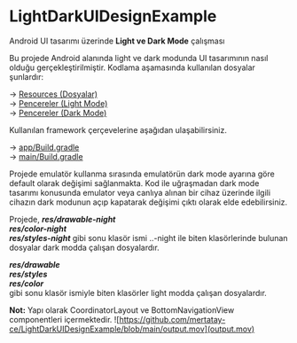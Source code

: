 # LightDarkUIDesignExample
Android UI tasarımı üzerinde **Light ve Dark Mode** çalışması

Bu projede Android alanında light ve dark modunda UI tasarımının nasıl olduğu gerçekleştirilmiştir. Kodlama aşamasında kullanılan dosyalar şunlardır:

-> <a href='https://github.com/mertatay-ce/LightDarkUIDesignExample/tree/main/app/src/main/res'>Resources (Dosyalar)</a> <br>
-> <a href='https://github.com/mertatay-ce/LightDarkUIDesignExample/tree/main/app/src/main/res/layout'>Pencereler (Light Mode)</a> <br>
-> <a href='https://github.com/mertatay-ce/LightDarkUIDesignExample/tree/main/app/src/main/res/layout-night'>Pencereler (Dark Mode)</a> <br>

Kullanılan framework çerçevelerine aşağıdan ulaşabilirsiniz. 

-> <a href='https://github.com/mertatay-ce/LightDarkUIDesignExample/blob/main/app/build.gradle'>app/Build.gradle</a> <br>
-> <a href='https://github.com/mertatay-ce/LightDarkUIDesignExample/blob/main/build.gradle'>main/Build.gradle</a>

Projede emulatör kullanma sırasında emulatörün dark mode ayarına göre default olarak değişimi sağlanmakta. Kod ile uğraşmadan dark mode tasarımı konusunda emulator veya canlıya alınan bir cihaz üzerinde ilgili cihazın dark modunun açıp kapatarak değişimi çıktı olarak elde edebilirsiniz.<br>

Projede, ***res/drawable-night*** <br> ***res/color-night*** <br> ***res/styles-night*** gibi sonu klasör ismi ..-night ile biten klasörlerinde bulunan dosyalar dark modda çalışan dosyalardır.

***res/drawable*** <br> ***res/styles*** <br> ***res/color*** <br> gibi sonu klasör ismiyle biten klasörler light modda çalışan dosyalardır.

**Not:** Yapı olarak CoordinatorLayout ve BottomNavigationView componentleri içermektedir.
![https://github.com/mertatay-ce/LightDarkUIDesignExample/blob/main/output.mov](output.mov)
